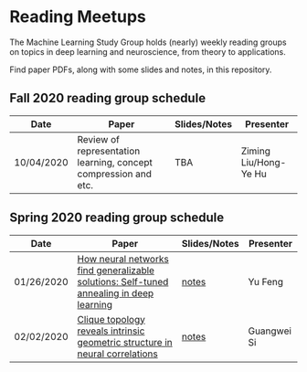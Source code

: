 # Reading Meetups

The Machine Learning Study Group holds (nearly) weekly reading groups on topics in deep learning and neuroscience, from theory to applications.

Find paper PDFs, along with some slides and notes, in this repository.

## Fall 2020 reading group schedule
| Date | Paper | Slides/Notes | Presenter |
|------------|-------------------------------------|------------------|----------------------------------|
|10/04/2020|Review of representation learning, concept compression and etc.|TBA|Ziming Liu/Hong-Ye Hu|

## Spring 2020 reading group schedule
| Date | Paper | Slides/Notes | Presenter |
|------------|-------------------------------------|------------------|----------------------------------|
| 01/26/2020 | [How neural networks find generalizable solutions: Self-tuned annealing in deep learning](https://arxiv.org/abs/2001.01678) |[notes](https://docs.google.com/presentation/d/1UOdbnmRHhlCC-WxJQO8AjICRD_ptq5TM4bbKctOce4I/edit#slide=id.g6e75f799d9_0_18) | Yu Feng|
| 02/02/2020 | [Clique topology reveals intrinsic geometric structure in neural correlations](https://www.pnas.org/content/112/44/13455) |[notes](https://docs.google.com/presentation/d/15kL-wCpzcKXV_4xkEgjCplUDm5Nnti2qX-kVyfWFKRQ/edit#slide=id.g6e78b4df97_0_11) | Guangwei Si|



